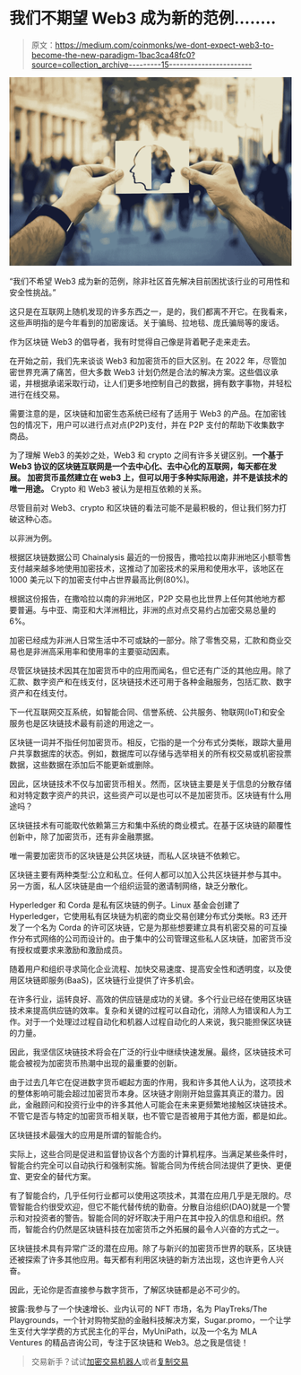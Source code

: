 # 我们不期望 Web3 成为新的范例……..

> 原文：<https://medium.com/coinmonks/we-dont-expect-web3-to-become-the-new-paradigm-1bac3ca48fc0?source=collection_archive---------15----------------------->

![](img/dd76271a87c0d42cddba7e36e9f253f7.png)

“我们不希望 Web3 成为新的范例，除非社区首先解决目前困扰该行业的可用性和安全性挑战。”

这只是在互联网上随机发现的许多东西之一，是的，我们都离不开它。在我看来，这些声明指的是今年看到的加密废话。关于骗局、拉地毯、庞氏骗局等的废话。

作为区块链 Web3 的倡导者，我有时觉得自己像是背着靶子走来走去。

在开始之前，我们先来谈谈 Web3 和加密货币的巨大区别。在 2022 年，尽管加密世界充满了痛苦，但大多数 Web3 计划仍然是合法的解决方案。这些倡议承诺，并根据承诺采取行动，让人们更多地控制自己的数据，拥有数字事物，并轻松进行在线交易。

需要注意的是，区块链和加密生态系统已经有了适用于 Web3 的产品。在加密钱包的情况下，用户可以进行点对点(P2P)支付，并在 P2P 支付的帮助下收集数字商品。

为了理解 Web3 的美妙之处，Web3 和 crypto 之间有许多关键区别。**一个基于 Web3 协议的区块链互联网是一个去中心化、去中心化的互联网，每天都在发展。** **加密货币虽然建立在 web3 上，但可以用于多种实际用途，并不是该技术的唯一用途。** Crypto 和 Web3 被认为是相互依赖的关系。

尽管目前对 Web3、crypto 和区块链的看法可能不是最积极的，但让我们努力打破这种心态。

以非洲为例。

根据区块链数据公司 Chainalysis 最近的一份报告，撒哈拉以南非洲地区小额零售支付越来越多地使用加密技术，这推动了加密技术的采用和使用水平，该地区在 1000 美元以下的加密支付中占世界最高比例(80%)。

根据这份报告，在撒哈拉以南的非洲地区，P2P 交易也比世界上任何其他地方都要普遍。与中亚、南亚和大洋洲相比，非洲的点对点交易约占加密交易总量的 6%。

加密已经成为非洲人日常生活中不可或缺的一部分。除了零售交易，汇款和商业交易也是非洲高采用率和使用率的主要驱动因素。

尽管区块链技术因其在加密货币中的应用而闻名，但它还有广泛的其他应用。除了汇款、数字资产和在线支付，区块链技术还可用于各种金融服务，包括汇款、数字资产和在线支付。

下一代互联网交互系统，如智能合同、信誉系统、公共服务、物联网(IoT)和安全服务也是区块链技术最有前途的用途之一。

区块链一词并不指任何加密货币。相反，它指的是一个分布式分类帐，跟踪大量用户共享数据库的状态。例如，数据库可以存储与选举相关的所有权交易或机密投票数据，这些数据在添加后不能更新或删除。

因此，区块链技术不仅与加密货币相关。然而，区块链主要是关于信息的分散存储和对特定数字资产的共识，这些资产可以是也可以不是加密货币。区块链有什么用途吗？

区块链技术有可能取代依赖第三方和集中系统的商业模式。在基于区块链的颠覆性创新中，除了加密货币，还有非金融票据。

唯一需要加密货币的区块链是公共区块链，而私人区块链不依赖它。

区块链主要有两种类型:公立和私立。任何人都可以加入公共区块链并参与其中。另一方面，私人区块链是由一个组织运营的邀请制网络，缺乏分散化。

Hyperledger 和 Corda 是私有区块链的例子。Linux 基金会创建了 Hyperledger，它使用私有区块链为机密的商业交易创建分布式分类帐。R3 还开发了一个名为 Corda 的许可区块链，它是为那些想要建立具有机密交易的可互操作分布式网络的公司而设计的。由于集中的公司管理这些私人区块链，加密货币没有授权或要求来激励和激励成员。

随着用户和组织寻求简化企业流程、加快交易速度、提高安全性和透明度，以及使用区块链即服务(BaaS)，区块链行业提供了许多机会。

在许多行业，运转良好、高效的供应链是成功的关键。多个行业已经在使用区块链技术来提高供应链的效率。复杂和关键的过程可以自动化，消除人为错误和人为工作。对于一个处理过过程自动化和机器人过程自动化的人来说，我只能担保区块链的力量。

因此，我坚信区块链技术将会在广泛的行业中继续快速发展。最终，区块链技术可能会被视为加密货币热潮中出现的最重要的创新。

由于过去几年它在促进数字货币崛起方面的作用，我和许多其他人认为，这项技术的整体影响可能会超过加密货币本身。区块链才刚刚开始显露其真正的潜力。因此，金融顾问和投资行业中的许多其他人可能会在未来更频繁地接触区块链技术。不管它是否与特定的加密货币相关联，也不管它是否被用于其他方面，都是如此。

区块链技术最强大的应用是所谓的智能合约。

实际上，这些合同是促进和监督协议各个方面的计算机程序。当满足某些条件时，智能合约完全可以自动执行和强制实施。智能合同为传统合同法提供了更快、更便宜、更安全的替代方案。

有了智能合约，几乎任何行业都可以使用这项技术，其潜在应用几乎是无限的。尽管智能合约很受欢迎，但它不能代替传统的勤奋。分散自治组织(DAO)就是一个警示和对投资者的警告。智能合同的好坏取决于用户在其中投入的信息和组织。然而，智能合约仍然是区块链科技在加密货币之外拓展的最令人兴奋的方式之一。

区块链技术具有异常广泛的潜在应用。除了与新兴的加密货币世界的联系，区块链还被探索了许多其他应用。每天都有利用区块链的新方法出现，这也许更令人兴奋。

因此，无论你是否直接参与数字货币，了解区块链都是必不可少的。

披露:我参与了一个快速增长、业内认可的 NFT 市场，名为 PlayTreks/The Playgrounds，一个针对购物奖励的金融科技解决方案，Sugar.promo，一个让学生支付大学学费的方式民主化的平台，MyUniPath，以及一个名为 MLA Ventures 的精品咨询公司，专注于区块链和 Web3。总之我是信徒！

> 交易新手？试试[加密交易机器人](/coinmonks/crypto-trading-bot-c2ffce8acb2a)或者[复制交易](/coinmonks/top-10-crypto-copy-trading-platforms-for-beginners-d0c37c7d698c)